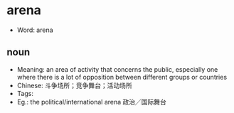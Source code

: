 # arena

- Word: arena

## noun

- Meaning: an area of activity that concerns the public, especially one where there is a lot of opposition between different groups or countries
- Chinese: 斗争场所；竞争舞台；活动场所
- Tags: 
- Eg.: the political/international arena 政治╱国际舞台

